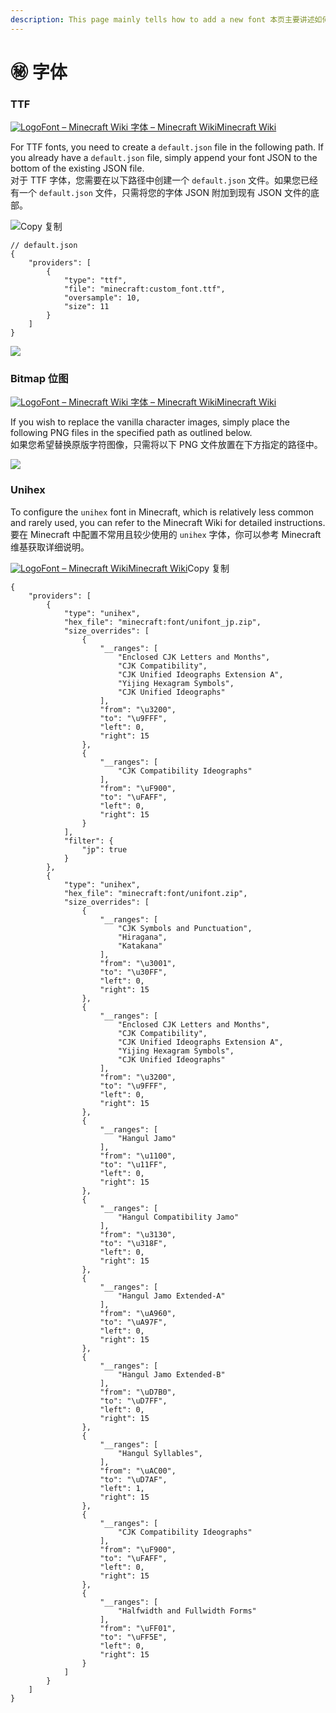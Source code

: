 ```yaml
---
description: This page mainly tells how to add a new font 本页主要讲述如何添加新字体
---
```


# ㊙️ 字体

### TTF <a href="#ttf" id="ttf"></a>

[![Logo](https://mo-mi.gitbook.io/~gitbook/image?url=https%3A%2F%2Fminecraft.wiki%2Ffavicon.ico\&width=20\&dpr=4\&quality=100\&sign=e464f1f5\&sv=2)Font – Minecraft Wiki  字体 – Minecraft WikiMinecraft Wiki](https://minecraft.wiki/w/Font#TTF_provider)

For TTF fonts, you need to create a `default.json` file in the following path. If you already have a `default.json` file, simply append your font JSON to the bottom of the existing JSON file.\
对于 TTF 字体，您需要在以下路径中创建一个 `default.json` 文件。如果您已经有一个 `default.json` 文件，只需将您的字体 JSON 附加到现有 JSON 文件的底部。

![](https://mo-mi.gitbook.io/~gitbook/image?url=https%3A%2F%2F1836335287-files.gitbook.io%2F%7E%2Ffiles%2Fv0%2Fb%2Fgitbook-x-prod.appspot.com%2Fo%2Fspaces%252FOgvQ1fEJPROp7131PPlK%252Fuploads%252FiIqkr8gniPWWU3QCYKIS%252Fimage.png%3Falt%3Dmedia%26token%3D7c94e751-1cf2-4b1c-875d-39a7e7346f58\&width=768\&dpr=4\&quality=100\&sign=dc66e3ca\&sv=2)Copy  复制

```
// default.json
{
    "providers": [
        {
            "type": "ttf",
            "file": "minecraft:custom_font.ttf",
            "oversample": 10,
            "size": 11
        }
    ]
}
```

![](https://mo-mi.gitbook.io/~gitbook/image?url=https%3A%2F%2F1836335287-files.gitbook.io%2F%7E%2Ffiles%2Fv0%2Fb%2Fgitbook-x-prod.appspot.com%2Fo%2Fspaces%252FOgvQ1fEJPROp7131PPlK%252Fuploads%252FTKv2B9h3sS7TVSgIJkaA%252Fimage.png%3Falt%3Dmedia%26token%3D10a0ea88-c186-4638-9946-e3c98844c94b\&width=768\&dpr=4\&quality=100\&sign=b77f6c8c\&sv=2)

### Bitmap  位图 <a href="#bitmap" id="bitmap"></a>

[![Logo](https://mo-mi.gitbook.io/~gitbook/image?url=https%3A%2F%2Fminecraft.wiki%2Ffavicon.ico\&width=20\&dpr=4\&quality=100\&sign=e464f1f5\&sv=2)Font – Minecraft Wiki  字体 – Minecraft WikiMinecraft Wiki](https://minecraft.wiki/w/Font#Bitmap_provider)

If you wish to replace the vanilla character images, simply place the following PNG files in the specified path as outlined below.\
如果您希望替换原版字符图像，只需将以下 PNG 文件放置在下方指定的路径中。

![](https://mo-mi.gitbook.io/~gitbook/image?url=https%3A%2F%2F1836335287-files.gitbook.io%2F%7E%2Ffiles%2Fv0%2Fb%2Fgitbook-x-prod.appspot.com%2Fo%2Fspaces%252FOgvQ1fEJPROp7131PPlK%252Fuploads%252Fb4x0H5SUIl3TSku2UKHa%252Fimage.png%3Falt%3Dmedia%26token%3Dbffc7f87-97f0-4e5f-af5c-735ad8189d60\&width=768\&dpr=4\&quality=100\&sign=dd695814\&sv=2)

### Unihex <a href="#unihex" id="unihex"></a>

To configure the `unihex` font in Minecraft, which is relatively less common and rarely used, you can refer to the Minecraft Wiki for detailed instructions.\
要在 Minecraft 中配置不常用且较少使用的 `unihex` 字体，你可以参考 Minecraft 维基获取详细说明。

[![Logo](https://mo-mi.gitbook.io/~gitbook/image?url=https%3A%2F%2Fminecraft.wiki%2Ffavicon.ico\&width=20\&dpr=4\&quality=100\&sign=e464f1f5\&sv=2)Font – Minecraft WikiMinecraft Wiki](https://minecraft.wiki/w/Font#Unihex_provider)Copy  复制

```
{
    "providers": [
        {
            "type": "unihex",
            "hex_file": "minecraft:font/unifont_jp.zip",
            "size_overrides": [
                {
                    "__ranges": [
                        "Enclosed CJK Letters and Months",
                        "CJK Compatibility",
                        "CJK Unified Ideographs Extension A",
                        "Yijing Hexagram Symbols",
                        "CJK Unified Ideographs"
                    ],
                    "from": "\u3200",
                    "to": "\u9FFF",
                    "left": 0,
                    "right": 15
                },
                {
                    "__ranges": [
                        "CJK Compatibility Ideographs"
                    ],
                    "from": "\uF900",
                    "to": "\uFAFF",
                    "left": 0,
                    "right": 15
                }
            ],
            "filter": {
                "jp": true
            }
        },
        {
            "type": "unihex",
            "hex_file": "minecraft:font/unifont.zip",
            "size_overrides": [
                {
                    "__ranges": [
                        "CJK Symbols and Punctuation",
                        "Hiragana",
                        "Katakana"
                    ],
                    "from": "\u3001",
                    "to": "\u30FF",
                    "left": 0,
                    "right": 15
                },
                {
                    "__ranges": [
                        "Enclosed CJK Letters and Months",
                        "CJK Compatibility",
                        "CJK Unified Ideographs Extension A",
                        "Yijing Hexagram Symbols",
                        "CJK Unified Ideographs"
                    ],
                    "from": "\u3200",
                    "to": "\u9FFF",
                    "left": 0,
                    "right": 15
                },
                {
                    "__ranges": [
                        "Hangul Jamo"
                    ],
                    "from": "\u1100",
                    "to": "\u11FF",
                    "left": 0,
                    "right": 15
                },
                {
                    "__ranges": [
                        "Hangul Compatibility Jamo"
                    ],
                    "from": "\u3130",
                    "to": "\u318F",
                    "left": 0,
                    "right": 15
                },
                {
                    "__ranges": [
                        "Hangul Jamo Extended-A"
                    ],
                    "from": "\uA960",
                    "to": "\uA97F",
                    "left": 0,
                    "right": 15
                },
                {
                    "__ranges": [
                        "Hangul Jamo Extended-B"
                    ],
                    "from": "\uD7B0",
                    "to": "\uD7FF",
                    "left": 0,
                    "right": 15
                },
                {
                    "__ranges": [
                        "Hangul Syllables",
                    ],
                    "from": "\uAC00",
                    "to": "\uD7AF",
                    "left": 1,
                    "right": 15
                },
                {
                    "__ranges": [
                        "CJK Compatibility Ideographs"
                    ],
                    "from": "\uF900",
                    "to": "\uFAFF",
                    "left": 0,
                    "right": 15
                },
                {
                    "__ranges": [
                        "Halfwidth and Fullwidth Forms"
                    ],
                    "from": "\uFF01",
                    "to": "\uFF5E",
                    "left": 0,
                    "right": 15
                }
            ]
        }
    ]
}
```
